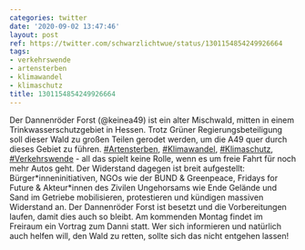```yaml
---
categories: twitter
date: '2020-09-02 13:47:46'
layout: post
ref: https://twitter.com/schwarzlichtwue/status/1301154854249926664
tags:
- verkehrswende
- artensterben
- klimawandel
- klimaschutz
title: 1301154854249926664
---
```

Der Dannenröder Forst (@keinea49) ist ein alter Mischwald, mitten in einem Trinkwasserschutzgebiet in Hessen. Trotz Grüner Regierungsbeteiligung soll dieser Wald zu großen Teilen gerodet werden, um die A49 quer durch dieses Gebiet zu führen.
[#Artensterben](/t/artensterben), [#Klimawandel](/t/klimawandel), [#Klimaschutz](/t/klimaschutz), [#Verkehrswende](/t/verkehrswende) - all das spielt keine Rolle, wenn es um freie Fahrt für noch mehr Autos geht.
Der Widerstand dagegen ist breit aufgestellt: Bürger\*inneninitiativen, NGOs wie der BUND &amp; Greenpeace, Fridays for Future &amp; Akteur\*innen des Zivilen Ungehorsams wie Ende Gelände und Sand im Getriebe mobilisieren, protestieren und kündigen massiven Widerstand an.
Der Dannenröder Forst ist besetzt und die Vorbereitungen laufen, damit dies auch so bleibt. Am kommenden Montag findet im Freiraum ein Vortrag zum Danni statt. Wer sich informieren und natürlich auch helfen will, den Wald zu retten, sollte sich das nicht entgehen lassen!